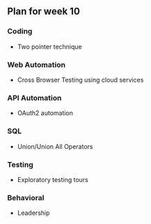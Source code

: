 ## Plan for week 10 ##

### Coding
- Two pointer technique

### Web Automation
- Cross Browser Testing using cloud services

### API Automation
- OAuth2 automation

### SQL
- Union/Union All Operators

### Testing
- Exploratory testing tours

### Behavioral
- Leadership
